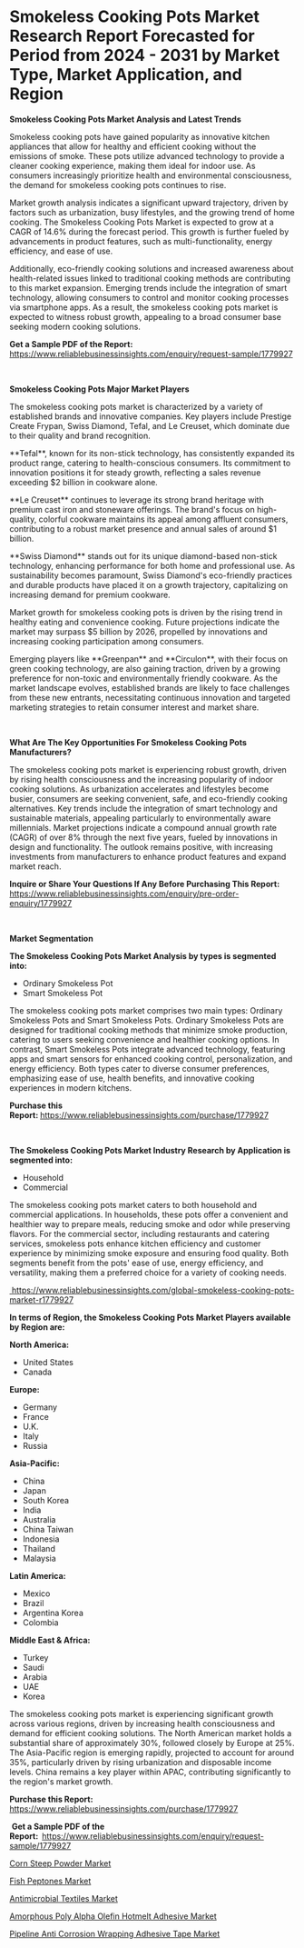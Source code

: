 <p><h1>Smokeless Cooking Pots Market Research Report Forecasted for Period from 2024 -  2031 by Market Type, Market Application, and Region</h1></p><p><strong>Smokeless Cooking Pots Market Analysis and Latest Trends</strong></p>
<p><p>Smokeless cooking pots have gained popularity as innovative kitchen appliances that allow for healthy and efficient cooking without the emissions of smoke. These pots utilize advanced technology to provide a cleaner cooking experience, making them ideal for indoor use. As consumers increasingly prioritize health and environmental consciousness, the demand for smokeless cooking pots continues to rise.</p><p>Market growth analysis indicates a significant upward trajectory, driven by factors such as urbanization, busy lifestyles, and the growing trend of home cooking. The Smokeless Cooking Pots Market is expected to grow at a CAGR of 14.6% during the forecast period. This growth is further fueled by advancements in product features, such as multi-functionality, energy efficiency, and ease of use.</p><p>Additionally, eco-friendly cooking solutions and increased awareness about health-related issues linked to traditional cooking methods are contributing to this market expansion. Emerging trends include the integration of smart technology, allowing consumers to control and monitor cooking processes via smartphone apps. As a result, the smokeless cooking pots market is expected to witness robust growth, appealing to a broad consumer base seeking modern cooking solutions.</p></p>
<p><strong>Get a Sample PDF of the Report:&nbsp;</strong> <a href="https://www.reliablebusinessinsights.com/enquiry/request-sample/1779927?utm_campaign=57&utm_medium=2&utm_source=Github&utm_content=ia&utm_term=09102024&utm_id=smokeless-cooking-pots">https://www.reliablebusinessinsights.com/enquiry/request-sample/1779927</a></p>
<p>&nbsp;</p>
<p><strong>Smokeless Cooking Pots Major Market Players</strong></p>
<p><p>The smokeless cooking pots market is characterized by a variety of established brands and innovative companies. Key players include Prestige Create Frypan, Swiss Diamond, Tefal, and Le Creuset, which dominate due to their quality and brand recognition. </p><p>**Tefal**, known for its non-stick technology, has consistently expanded its product range, catering to health-conscious consumers. Its commitment to innovation positions it for steady growth, reflecting a sales revenue exceeding $2 billion in cookware alone.</p><p>**Le Creuset** continues to leverage its strong brand heritage with premium cast iron and stoneware offerings. The brand's focus on high-quality, colorful cookware maintains its appeal among affluent consumers, contributing to a robust market presence and annual sales of around $1 billion.</p><p>**Swiss Diamond** stands out for its unique diamond-based non-stick technology, enhancing performance for both home and professional use. As sustainability becomes paramount, Swiss Diamond's eco-friendly practices and durable products have placed it on a growth trajectory, capitalizing on increasing demand for premium cookware.</p><p>Market growth for smokeless cooking pots is driven by the rising trend in healthy eating and convenience cooking. Future projections indicate the market may surpass $5 billion by 2026, propelled by innovations and increasing cooking participation among consumers.</p><p>Emerging players like **Greenpan** and **Circulon**, with their focus on green cooking technology, are also gaining traction, driven by a growing preference for non-toxic and environmentally friendly cookware. As the market landscape evolves, established brands are likely to face challenges from these new entrants, necessitating continuous innovation and targeted marketing strategies to retain consumer interest and market share.</p></p>
<p>&nbsp;</p>
<p><strong>What Are The Key Opportunities For Smokeless Cooking Pots Manufacturers?</strong></p>
<p><p>The smokeless cooking pots market is experiencing robust growth, driven by rising health consciousness and the increasing popularity of indoor cooking solutions. As urbanization accelerates and lifestyles become busier, consumers are seeking convenient, safe, and eco-friendly cooking alternatives. Key trends include the integration of smart technology and sustainable materials, appealing particularly to environmentally aware millennials. Market projections indicate a compound annual growth rate (CAGR) of over 8% through the next five years, fueled by innovations in design and functionality. The outlook remains positive, with increasing investments from manufacturers to enhance product features and expand market reach.</p></p>
<p><strong>Inquire or Share Your Questions If Any Before Purchasing This Report:</strong> <a href="https://www.reliablebusinessinsights.com/enquiry/pre-order-enquiry/1779927?utm_campaign=57&utm_medium=2&utm_source=Github&utm_content=ia&utm_term=09102024&utm_id=smokeless-cooking-pots">https://www.reliablebusinessinsights.com/enquiry/pre-order-enquiry/1779927</a></p>
<p>&nbsp;</p>
<p><strong>Market Segmentation</strong></p>
<p><strong>The Smokeless Cooking Pots Market Analysis by types is segmented into:</strong></p>
<p><ul><li>Ordinary Smokeless Pot</li><li>Smart Smokeless Pot</li></ul></p>
<p><p>The smokeless cooking pots market comprises two main types: Ordinary Smokeless Pots and Smart Smokeless Pots. Ordinary Smokeless Pots are designed for traditional cooking methods that minimize smoke production, catering to users seeking convenience and healthier cooking options. In contrast, Smart Smokeless Pots integrate advanced technology, featuring apps and smart sensors for enhanced cooking control, personalization, and energy efficiency. Both types cater to diverse consumer preferences, emphasizing ease of use, health benefits, and innovative cooking experiences in modern kitchens.</p></p>
<p><strong>Purchase this Report:&nbsp;</strong><a href="https://www.reliablebusinessinsights.com/purchase/1779927?utm_campaign=57&utm_medium=2&utm_source=Github&utm_content=ia&utm_term=09102024&utm_id=smokeless-cooking-pots">https://www.reliablebusinessinsights.com/purchase/1779927</a></p>
<p>&nbsp;</p>
<p><strong>The Smokeless Cooking Pots Market Industry Research by Application is segmented into:</strong></p>
<p><ul><li>Household</li><li>Commercial</li></ul></p>
<p><p>The smokeless cooking pots market caters to both household and commercial applications. In households, these pots offer a convenient and healthier way to prepare meals, reducing smoke and odor while preserving flavors. For the commercial sector, including restaurants and catering services, smokeless pots enhance kitchen efficiency and customer experience by minimizing smoke exposure and ensuring food quality. Both segments benefit from the pots' ease of use, energy efficiency, and versatility, making them a preferred choice for a variety of cooking needs.</p></p>
<p><a href="https://www.reliablebusinessinsights.com/global-smokeless-cooking-pots-market-r1779927?utm_campaign=57&utm_medium=2&utm_source=Github&utm_content=ia&utm_term=09102024&utm_id=smokeless-cooking-pots">&nbsp;https://www.reliablebusinessinsights.com/global-smokeless-cooking-pots-market-r1779927</a></p>
<p><strong>In terms of Region, the Smokeless Cooking Pots Market Players available by Region are:</strong></p>
<p>
    <p> <strong> North America: </strong>
        <ul>
            <li>United States</li>
            <li>Canada</li>
        </ul>
        </p> 
    <p> <strong> Europe: </strong>
        <ul>
            <li>Germany</li>
            <li>France</li>
            <li>U.K.</li>
            <li>Italy</li>
            <li>Russia</li>
        </ul>
        </p> 
    <p> <strong> Asia-Pacific: </strong>
        <ul>
            <li>China</li>
            <li>Japan</li>
            <li>South Korea</li>
            <li>India</li>
            <li>Australia</li>
            <li>China Taiwan</li>
            <li>Indonesia</li>
            <li>Thailand</li>
            <li>Malaysia</li>
        </ul>
        </p> 
    <p> <strong> Latin America: </strong>
        <ul>
            <li>Mexico</li>
            <li>Brazil</li>
            <li>Argentina Korea</li>
            <li>Colombia</li>
        </ul>
        </p> 
    <p> <strong> Middle East & Africa: </strong>
        <ul>
            <li>Turkey</li>
            <li>Saudi</li>
            <li>Arabia</li>
            <li>UAE</li>
            <li>Korea</li>
        </ul>
    </p>
    </p>
<p><p>The smokeless cooking pots market is experiencing significant growth across various regions, driven by increasing health consciousness and demand for efficient cooking solutions. The North American market holds a substantial share of approximately 30%, followed closely by Europe at 25%. The Asia-Pacific region is emerging rapidly, projected to account for around 35%, particularly driven by rising urbanization and disposable income levels. China remains a key player within APAC, contributing significantly to the region's market growth.</p></p>
<p><strong>Purchase this Report: </strong><a href="https://www.reliablebusinessinsights.com/purchase/1779927?utm_campaign=57&utm_medium=2&utm_source=Github&utm_content=ia&utm_term=09102024&utm_id=smokeless-cooking-pots">https://www.reliablebusinessinsights.com/purchase/1779927</a></p>
<p>&nbsp;<strong>Get a Sample PDF of the Report:&nbsp;&nbsp;</strong><a href="https://www.reliablebusinessinsights.com/enquiry/request-sample/1779927?utm_campaign=57&utm_medium=2&utm_source=Github&utm_content=ia&utm_term=09102024&utm_id=smokeless-cooking-pots">https://www.reliablebusinessinsights.com/enquiry/request-sample/1779927</a></p>
<p><strong></strong></p>
<p><p><a href="https://issuu.com/reportprime-2/docs/corn-steep-powder-market-size-2030._379c4df4e0c215?utm_campaign=57&utm_medium=2&utm_source=Github&utm_content=ia&utm_term=09102024&utm_id=smokeless-cooking-pots">Corn Steep Powder Market</a></p><p><a href="https://issuu.com/reportprime-2/docs/fish-peptones-market-size-2030.pptx_ac706c288e8d01?utm_campaign=57&utm_medium=2&utm_source=Github&utm_content=ia&utm_term=09102024&utm_id=smokeless-cooking-pots">Fish Peptones Market</a></p><p><a href="https://www.linkedin.com/pulse/antimicrobial-textiles-market-trends-analysis-opportunities-bihif?utm_campaign=57&utm_medium=2&utm_source=Github&utm_content=ia&utm_term=09102024&utm_id=smokeless-cooking-pots">Antimicrobial Textiles Market</a></p><p><a href="https://github.com/am6lascuyler/Market-Research-Report-List-1/blob/main/amorphous-poly-alpha-olefin-hotmelt-adhesive-market.md?utm_campaign=57&utm_medium=2&utm_source=Github&utm_content=ia&utm_term=09102024&utm_id=smokeless-cooking-pots">Amorphous Poly Alpha Olefin Hotmelt Adhesive Market</a></p><p><a href="https://github.com/haydee0czminge/Market-Research-Report-List-1/blob/main/pipeline-anti-corrosion-wrapping-adhesive-tape-market.md?utm_campaign=57&utm_medium=2&utm_source=Github&utm_content=ia&utm_term=09102024&utm_id=smokeless-cooking-pots">Pipeline Anti Corrosion Wrapping Adhesive Tape Market</a></p></p>